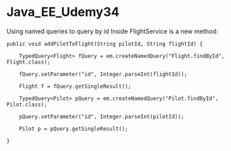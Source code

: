 # Java_EE_Udemy34
Using named queries to query by id
Inside FlightService is a new method:

    public void addPilotToFlight(String pilotId, String flightId) {

		TypedQuery<Flight> fQuery = em.createNamedQuery("Flight.findById", Flight.class);

		fQuery.setParameter("id", Integer.parseInt(flightId));

		Flight f = fQuery.getSingleResult();

		TypedQuery<Pilot> pQuery = em.createNamedQuery("Pilot.findById", Pilot.class);

		pQuery.setParameter("id", Integer.parseInt(pilotId));

		Pilot p = pQuery.getSingleResult();

	}
